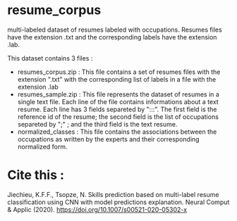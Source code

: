 # resume_corpus
multi-labeled dataset of resumes labeled with occupations. Resumes files have the extension .txt and the corresponding labels have the extension .lab.

This dataset contains 3 files :
- resumes_corpus.zip : This file contains a set of resumes files with the extension ".txt" with the corresponding list of labels in a file with the extension .lab
- resumes_sample.zip : This file represents the dataset of resumes in a single text file. Each line of the file contains informations about a text resume. Each line has 3 fields separeted by ":::". The first field is the reference id of the resume; the second field is the list of occupations separeted by ";" ; and the third field is the text resume.
- normalized_classes : This file contains the associations between the occupations as written by the experts and their corresponding normalized form.

# Cite this :
Jiechieu, K.F.F., Tsopze, N. Skills prediction based on multi-label resume classification using CNN with model predictions explanation. Neural Comput & Applic (2020). https://doi.org/10.1007/s00521-020-05302-x
